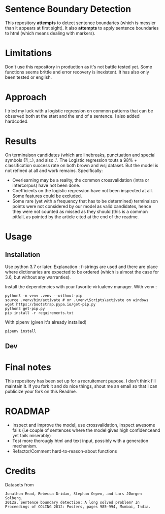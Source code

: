 # Sentence Boundary Detection

This repository **attempts** to detect sentence boundaries (which is messier than it appears at first sight).
It also **attempts** to apply sentence boundaries to html (which means dealing with markers).

# Limitations

Don't use this repository in production as it's not battle tested yet. Some functions seems brittle and error recovery is inexistent.
It has also only been tested or english.

# Approach

I tried my luck with a logistic regression on common patterns that can be observed both at the start and the end of a sentence.
I also added hardcoded.

# Results

On terminaison candidates (which are linebreaks, punctuation and special symbols (?!;:.), and also .".
The Logistic regression touts a 98% + classification success rate on both brown and wsj dataset.
But the model is not refined at all and work remains. Specifically: 
- Overlearning may be a reality, the common crossvalidation (intra or intercorpus) have not been done.
- Coefficients on the logistic regression have not been inspected at all. Some features could be excluded.
- Some rare (yet with a frequency that has to be determined) terminaison points were not considered by our model as valid candidates, hence they were not counted as missed as they should (this is a common pitfall, as pointed by the article cited at the end of the readme.

# Usage

## Installation

Use python 3.7 or later.
Explanation : f-strings are used and there are place where dictionaries are expected to be ordered (which is almost the case for 3.6, but without any warranties).


Install the dependencies with your favorite virtualenv manager. 
With venv :
```
python3 -m venv .venv --without-pip
source .venv/bin/activate # or .\venv\Scripts\activate on windows
wget https://bootstrap.pypa.io/get-pip.py
python3 get-pip.py
pip install -r requirements.txt
```

With pipenv (given it's already installed)
```
pipenv install
```


##

## Dev


# Final notes

This repository has been set up for a recruitement pupose. I don't think I'll maintain it. If you fork it and do nice things, shout me an email so that I can publicize your fork on this Readme.

# ROADMAP

- Inspect and improve the model, use crossvalidation, inspect awesome fails (i.e couple of sentences where the model gives high confidenceand yet fails miserably)
- Test more thorougly html and text input, possibly with a generation mechanism.
- Refactor/Comment hard-to-reason-about functions


# Credits

Datasets from
```
Jonathon Read, Rebecca Dridan, Stephan Oepen, and Lars JØorgen Solberg.
2012a. Sentence boundary detection: A long solved problem? In Proceedings of COLING 2012: Posters, pages 985–994, Mumbai, India.
```




